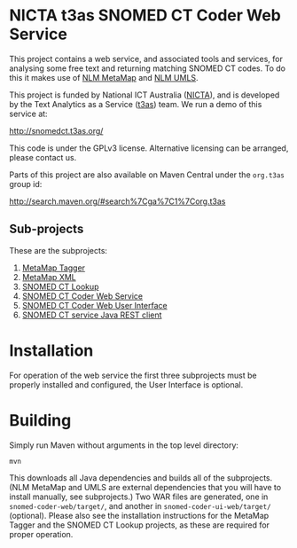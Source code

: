 # NICTA t3as SNOMED CT Coder Web Service

This project contains a web service, and associated tools and services, for analysing some free text and returning matching SNOMED CT codes. To do this it makes use of [NLM MetaMap](http://metamap.nlm.nih.gov/) and [NLM UMLS](http://www.nlm.nih.gov/research/umls/).

This project is funded by National ICT Australia ([NICTA](http://nicta.com.au/)), and is developed by the Text Analytics as a Service ([t3as](http://t3as.org/)) team. We run a demo of this service at:
 
<http://snomedct.t3as.org/>

This code is under the GPLv3 license. Alternative licensing can be arranged, please contact us.

Parts of this project are also available on Maven Central under the `org.t3as` group id:

<http://search.maven.org/#search%7Cga%7C1%7Corg.t3as>

## Sub-projects

These are the subprojects:

1. [MetaMap Tagger](metamap-tagger)
2. [MetaMap XML](metamap-xml)
3. [SNOMED CT Lookup](snomedct-lookup)
4. [SNOMED CT Coder Web Service](snomed-coder-web)
5. [SNOMED CT Coder Web User Interface](snomed-coder-ui-web)
6. [SNOMED CT service Java REST client](snomed-coder-client)

# Installation

For operation of the web service the first three subprojects must be properly installed and configured, the User Interface is optional.

# Building

Simply run Maven without arguments in the top level directory:

    mvn

This downloads all Java dependencies and builds all of the subprojects. (NLM MetaMap and UMLS are external dependencies that you will have to install manually, see subprojects.) Two WAR files are generated, one in `snomed-coder-web/target/`, and another in `snomed-coder-ui-web/target/` (optional). Please also see the installation instructions for the MetaMap Tagger and the SNOMED CT Lookup projects, as these are required for proper operation.
